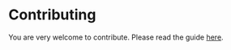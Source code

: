 # Contributing

You are very welcome to contribute. Please read the guide [here](/README.md#contributing).
